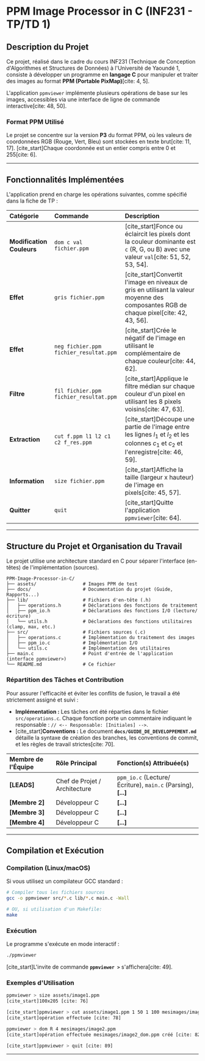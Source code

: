 # **PPM Image Processor in C (INF231 - TP/TD 1)**

## **Description du Projet**

Ce projet, réalisé dans le cadre du cours INF231 (Technique de Conception d'Algorithmes et Structures de Données) à l'Université de Yaoundé 1, consiste à développer un programme en **langage C** pour manipuler et traiter des images au format **PPM (Portable PixMap)**[cite: 4, 5].

L'application `ppmviewer` implémente plusieurs opérations de base sur les images, accessibles via une interface de ligne de commande interactive[cite: 48, 50].

### **Format PPM Utilisé**

Le projet se concentre sur la version **P3** du format PPM, où les valeurs de coordonnées RGB (Rouge, Vert, Bleu) sont stockées en texte brut[cite: 11, 17]. [cite\_start]Chaque coordonnée est un entier compris entre 0 et 255[cite: 6].

-----

## **Fonctionnalités Implémentées**

L'application prend en charge les opérations suivantes, comme spécifié dans la fiche de TP :

| Catégorie | Commande | Description |
| :--- | :--- | :--- |
| **Modification Couleurs** | `dom c val fichier.ppm` | [cite\_start]Fonce ou éclaircit les pixels dont la couleur dominante est `c` (R, G, ou B) avec une valeur `val`[cite: 51, 52, 53, 54]. |
| **Effet** | `gris fichier.ppm` | [cite\_start]Convertit l'image en niveaux de gris en utilisant la valeur moyenne des composantes RGB de chaque pixel[cite: 42, 43, 56]. |
| **Effet** | `neg fichier.ppm fichier_resultat.ppm` | [cite\_start]Crée le négatif de l'image en utilisant le complémentaire de chaque couleur[cite: 44, 62]. |
| **Filtre** | `fil fichier.ppm fichier_resultat.ppm` | [cite\_start]Applique le filtre médian sur chaque couleur d'un pixel en utilisant les 8 pixels voisins[cite: 47, 63]. |
| **Extraction** | `cut f.ppm l1 l2 c1 c2 f_res.ppm` | [cite\_start]Découpe une partie de l'image entre les lignes $l_1$ et $l_2$ et les colonnes $c_1$ et $c_2$ et l'enregistre[cite: 46, 59]. |
| **Information** | `size fichier.ppm` | [cite\_start]Affiche la taille (largeur x hauteur) de l'image en pixels[cite: 45, 57]. |
| **Quitter** | `quit` | [cite\_start]Quitte l'application `ppmviewer`[cite: 64]. |

-----

## **Structure du Projet et Organisation du Travail**

Le projet utilise une architecture standard en C pour séparer l'interface (en-têtes) de l'implémentation (sources).

```
PPM-Image-Processor-in-C/
├── assets/                 # Images PPM de test
├── docs/                   # Documentation du projet (Guide, Rapports...)
├── lib/                    # Fichiers d'en-tête (.h)
│   ├── operations.h        # Déclarations des fonctions de traitement
│   ├── ppm_io.h            # Déclarations des fonctions I/O (lecture/écriture)
│   └── utils.h             # Déclarations des fonctions utilitaires (clamp, max, etc.)
├── src/                    # Fichiers sources (.c)
│   ├── operations.c        # Implémentation du traitement des images
│   ├── ppm_io.c            # Implémentation I/O
│   └── utils.c             # Implémentation des utilitaires
├── main.c                  # Point d'entrée de l'application (interface ppmviewer>)
└── README.md               # Ce fichier
```

### **Répartition des Tâches et Contribution**

Pour assurer l'efficacité et éviter les conflits de fusion, le travail a été strictement assigné et suivi :

  * **Implémentation :** Les tâches ont été réparties dans le fichier `src/operations.c`. Chaque fonction porte un commentaire indiquant le responsable : `// <-- Responsable: [Initiales] -->`.
  * [cite\_start]**Conventions :** Le document **`docs/GUIDE_DE_DEVELOPPEMENT.md`** détaille la syntaxe de création des branches, les conventions de commit, et les règles de travail strictes[cite: 70].

| Membre de l'Équipe | Rôle Principal | Fonction(s) Attribuée(s) |
| :--- | :--- | :--- |
| **[LEADS]** | Chef de Projet / Architecture | `ppm_io.c` (Lecture/Écriture), `main.c` (Parsing), **[...]** |
| **[Membre 2]** | Développeur C | **[...]** |
| **[Membre 3]** | Développeur C | **[...]** |
| **[Membre 4]** | Développeur C | **[...]** |

-----

## **Compilation et Exécution**

### **Compilation (Linux/macOS)**

Si vous utilisez un compilateur GCC standard :

```bash
# Compiler tous les fichiers sources
gcc -o ppmviewer src/*.c lib/*.c main.c -Wall

# OU, si utilisation d'un Makefile:
make
```

### **Exécution**

Le programme s'exécute en mode interactif :

```bash
./ppmviewer
```

[cite\_start]L'invite de commande **`ppmviewer >`** s'affichera[cite: 49].

### **Exemples d'Utilisation**

```bash
ppmviewer > size assets/image1.ppm
[cite_start]100x205 [cite: 76]

[cite_start]ppmviewer > cut assets/image1.ppm 1 50 1 100 mesimages/image2.ppm [cite: 77]
[cite_start]opération effectuée [cite: 78]

ppmviewer > dom R 4 mesimages/image2.ppm
[cite_start]opération effectuée mesimages/image2_dom.ppm créé [cite: 82]

[cite_start]ppmviewer > quit [cite: 89]
```

-----